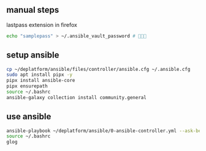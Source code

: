 ## manual steps

lastpass extension in firefox

```sh
echo "samplepass" > ~/.ansible_vault_password # 🚨🚨🚨
```

## setup ansible

```sh
cp ~/deplatform/ansible/files/controller/ansible.cfg ~/.ansible.cfg
sudo apt install pipx -y
pipx install ansible-core
pipx ensurepath
source ~/.bashrc
ansible-galaxy collection install community.general
```

## use ansible

```sh
ansible-playbook ~/deplatform/ansible/0-ansible-controller.yml --ask-become-pass
source ~/.bashrc
glog
```
